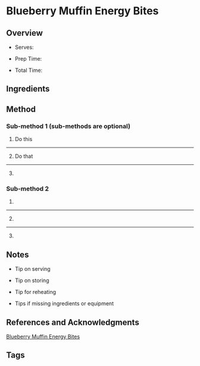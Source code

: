# Blueberry Muffin Energy Bites

## Overview

- Serves:

- Prep Time:

- Total Time:

## Ingredients



## Method

### Sub-method 1 (sub-methods are optional)

1. Do this
---
2. Do that
---
3.

### Sub-method 2

1.
---
2.
---
3.

## Notes

- Tip on serving

- Tip on storing

- Tip for reheating

- Tips if missing ingredients or equipment

## References and Acknowledgments

[Blueberry Muffin Energy Bites](http://www.thehealthymaven.com/2013/05/blueberry-muffin-energy-bites.html)

## Tags


